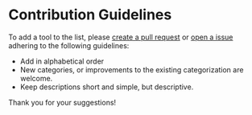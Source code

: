 # Contribution Guidelines

To add a tool to the list, please [create a pull request](https://github.com/timb-103/saas-starter-stack/pulls) or [open a issue](https://github.com/timb-103/saas-starter-stack/issues) adhering to the following guidelines:

- Add in alphabetical order
- New categories, or improvements to the existing categorization are welcome.
- Keep descriptions short and simple, but descriptive.

Thank you for your suggestions!
